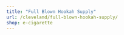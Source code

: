 ```yaml
---
title: "Full Blown Hookah Supply"
url: /cleveland/full-blown-hookah-supply/
shop: e-cigarette
---
```

